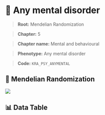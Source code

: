 # 🧪 Any mental disorder

> **Root:** Mendelian Randomization

> **Chapter:** 5  

> **Chapter name:** Mental and behavioural

> **Phenotype:** Any mental disorder  

> **Code:** `KRA_PSY_ANYMENTAL`

## 🧬 Mendelian Randomization  

<img src="/MR/Figures/Forward/KRA_PSY_ANYMENTAL.png"/>

## 📊 Data Table

<CsvTableMRF src="/MR_Data/Forward/KRA_PSY_ANYMENTAL.csv"/>
